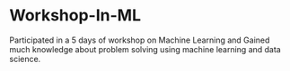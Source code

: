 # Workshop-In-ML
Participated in a 5 days of workshop on Machine Learning and Gained much knowledge about problem solving using machine learning and data science.
